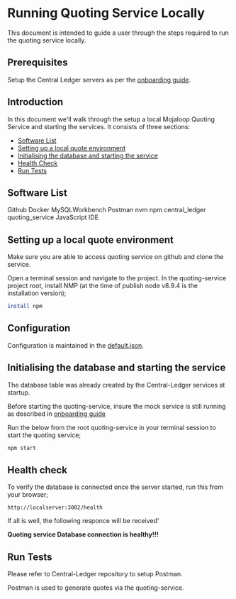 # Running Quoting Service Locally

This document is intended to guide a user through the steps required to run the quoting service locally.

## Prerequisites

Setup the Central Ledger servers as per the [onboarding guide](https://github.com/mojaloop/central-ledger/blob/master/Onboarding.md).

## Introduction

In this document we'll walk through the setup a local Mojaloop Quoting Service and starting the services. It consists of three sections:

- [Software List](#software-list)
- [Setting up a local quote environment](#setting-up-a-local-quote-environment)
- [Initialising the database and starting the service](#initialising-the-database-and-starting-the-service)
- [Health Check](#health-check)
- [Run Tests](#run-tests)

## Software List
Github
Docker
MySQLWorkbench
Postman
nvm
npm
central_ledger
quoting_service
JavaScript IDE

## Setting up a local quote environment

Make sure you are able to access quoting service on github and clone the service.

Open a terminal session and navigate to the project. 
In the quoting-service project root, install NMP (at the time of publish node v8.9.4 is the installation version);
```bash 
install npm 
```
## Configuration

Configuration is maintained in the [default.json](./config/default.json).

## Initialising the database and starting the service

The database table was already created by the Central-Ledger services at startup.

Before starting the quoting-service, insure the mock service is still running as described in [onboarding guide](https://github.com/mojaloop/central-ledger/blob/master/Onboarding.md)

Run the below from the root quoting-service in your terminal session to start the quoting service;

```bash
npm start
```

## Health check

To verify the database is connected once the server started, run this from your browser;
```
http://localserver:3002/health
```

If all is well, the following responce will be received'

**Quoting service Database connection is healthy!!!**

## Run Tests

Please refer to Central-Ledger repository to setup Postman.

Postman is used to generate quotes via the quoting-service.
